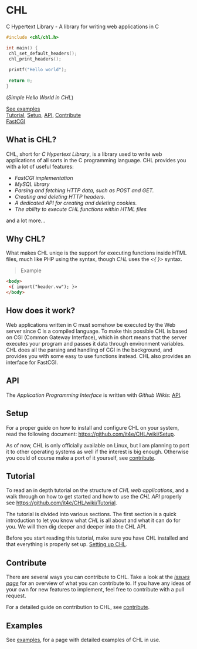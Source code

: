 # CHL
C Hypertext Library - A library for writing web applications in C

```c
#include <chl/chl.h>

int main() {
 chl_set_default_headers();
 chl_print_headers();
 
 printf("Hello world");
 
 return 0;
}
```
 (*Simple Hello World in CHL*)

[See examples](https://github.com/it4e/CHL/wiki/Examples)<br />
[Tutorial](https://github.com/it4e/CHL/wiki/Tutorial), 
[Setup](https://github.com/it4e/CHL/wiki/Setup), 
[API](https://github.com/it4e/CHL/wiki), 
[Contribute](https://github.com/it4e/CHL/wiki/Contribute)<br />
[FastCGI](https://github.com/it4e/CHL/wiki/FastCGI)

## What is CHL?

CHL, short for *C Hypertext Library*, is a library used to write web applications of all sorts in the C programming language. CHL provides you with a lot of useful features:

> 
  - *FastCGI implementation*
  - *MySQL library*
  - *Parsing and fetching HTTP data, such as POST and GET.*
  - *Creating and deleting HTTP headers.*
  - *A dedicated API for creating and deleting cookies.*
  - *The ability to execute CHL functions within HTML files*

and a lot more...

## Why CHL?

What makes CHL uniqe is the support for executing functions inside HTML files, much like PHP using the *<?php ?>* syntax, though *CHL* uses the *<{ }>* syntax.

> Example

```html
<body>
 <{ import("header.vw"); }>
</body>
```

## How does it work?

Web applications written in C must somehow be executed by the Web server since C is a compiled language. To make this possible CHL is based on CGI (Common Gateway Interface), which in short means that the server executes your program and passes it data through environment variables. CHL does all the parsing and handling of CGI in the background, and provides you with some easy to use functions instead. CHL also provides an interface for FastCGI.

## API

The *Application Programming Interface* is written with *Github Wikis*: [API](https://github.com/it4e/CHL/wiki).

## Setup

For a proper guide on how to install and configure CHL on your system, read the following document: https://github.com/it4e/CHL/wiki/Setup.

As of now, CHL is only officially available on Linux, but I am planning to port it to other operating systems as well if the interest is big enough. Otherwise you could of course make a port of it yourself, see [contribute](https://github.com/it4e/CHL/wiki/Contribute).

## Tutorial

To read an in depth tutorial on the structure of *CHL web applications*, and a walk through on how to get started and how to use the *CHL API* properly see https://github.com/it4e/CHL/wiki/Tutorial.

The tutorial is divided into various sections. The first section is a quick introduction to let you know what *CHL* is all about and what it can do for you. We will then dig deeper and deeper into the CHL API.

Before you start reading this tutorial, make sure you have CHL installed and that everything is properly set up. [Setting up CHL](https://github.com/it4e/CHL/wiki/Setup).


## <a name="contribute">Contribute</a>

There are several ways you can contribute to CHL. Take a look at the [*issues page*](https://github.com/it4e/CHL/issues) for an overview of what you can contribute to. If you have any ideas of your own for new features to implement, feel free to contribute with a pull request.

For a detailed guide on contribution to CHL, see [contribute](https://github.com/it4e/CHL/wiki/Contribute).

## <a name="examples">Examples</a>

See [examples](https://github.com/it4e/CHL/wiki/Examples), for a page with detailed examples of CHL in use.

